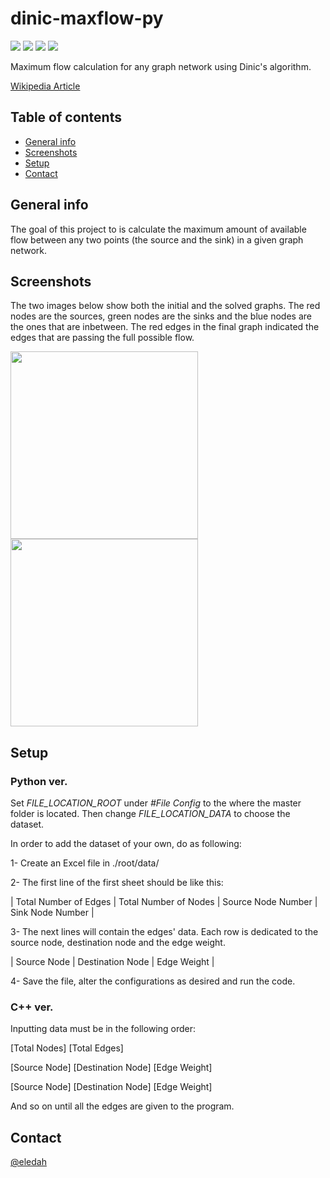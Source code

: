 # dinic-maxflow-py
![](https://img.shields.io/badge/category-GraphTheory-informational?style=flat&logoColor=white&color=7E57C2) ![](https://img.shields.io/badge/category-Transportation-informational?style=flat&logoColor=white&color=F57C00) ![](https://img.shields.io/badge/code-python3-informational?style=flat&logoColor=white&color=42A5F5) ![](https://img.shields.io/badge/code-c++-informational?style=flat&logo=c++&logoColor=white&color=EC407A)


Maximum flow calculation for any graph network using Dinic's algorithm.

<a href="https://en.wikipedia.org/wiki/Dinic%27s_algorithm">Wikipedia Article</a>



## Table of contents
* [General info](#general-info)
* [Screenshots](#screenshots)
* [Setup](#setup)
* [Contact](#contact)

## General info
The goal of this project to is calculate the maximum amount of available flow between any two points (the source and the sink) in a given graph network.

## Screenshots
The two images below show both the initial and the solved graphs. The red nodes are the sources, green nodes are the sinks and the blue nodes are the ones that are inbetween. The red edges in the final graph indicated the edges that are passing the full possible flow.
 
<img src="https://github.com/eledah/tpmaxflow-py/blob/main/output/visual/Initial%20Graph.png" width="300"> <img src="https://github.com/eledah/tpmaxflow-py/blob/main/output/visual/Final%20Graph.png" width="300">

## Setup
### Python ver.
Set _FILE_LOCATION_ROOT_ under _#File Config_ to the where the master folder is located. Then change _FILE_LOCATION_DATA_ to choose the dataset. 

In order to add the dataset of your own, do as following:

1- Create an Excel file in ./root/data/

2- The first line of the first sheet should be like this: 

| Total Number of Edges  | Total Number of Nodes | Source Node Number | Sink Node Number |

3- The next lines will contain the edges' data. Each row is dedicated to the source node, destination node and the edge weight.

|       Source Node      |    Destination Node   |     Edge Weight    |

4- Save the file, alter the configurations as desired and run the code.

### C++ ver.
Inputting data must be in the following order:

[Total Nodes] [Total Edges]

[Source Node] [Destination Node] [Edge Weight]

[Source Node] [Destination Node] [Edge Weight]

And so on until all the edges are given to the program.

## Contact
[@eledah](https://www.t.me/eledah)
